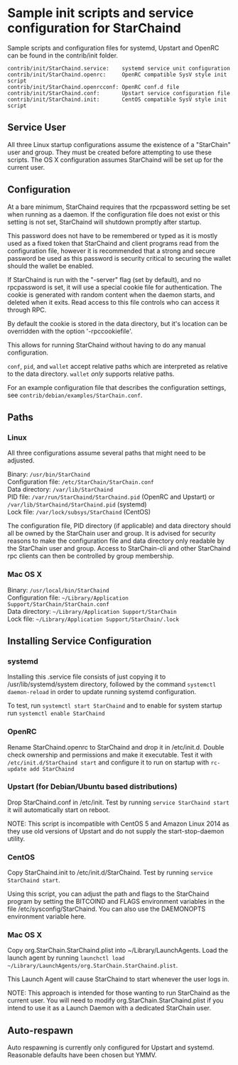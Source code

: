 Sample init scripts and service configuration for StarChaind
==========================================================

Sample scripts and configuration files for systemd, Upstart and OpenRC
can be found in the contrib/init folder.

    contrib/init/StarChaind.service:    systemd service unit configuration
    contrib/init/StarChaind.openrc:     OpenRC compatible SysV style init script
    contrib/init/StarChaind.openrcconf: OpenRC conf.d file
    contrib/init/StarChaind.conf:       Upstart service configuration file
    contrib/init/StarChaind.init:       CentOS compatible SysV style init script

Service User
---------------------------------

All three Linux startup configurations assume the existence of a "StarChain" user
and group.  They must be created before attempting to use these scripts.
The OS X configuration assumes StarChaind will be set up for the current user.

Configuration
---------------------------------

At a bare minimum, StarChaind requires that the rpcpassword setting be set
when running as a daemon.  If the configuration file does not exist or this
setting is not set, StarChaind will shutdown promptly after startup.

This password does not have to be remembered or typed as it is mostly used
as a fixed token that StarChaind and client programs read from the configuration
file, however it is recommended that a strong and secure password be used
as this password is security critical to securing the wallet should the
wallet be enabled.

If StarChaind is run with the "-server" flag (set by default), and no rpcpassword is set,
it will use a special cookie file for authentication. The cookie is generated with random
content when the daemon starts, and deleted when it exits. Read access to this file
controls who can access it through RPC.

By default the cookie is stored in the data directory, but it's location can be overridden
with the option '-rpccookiefile'.

This allows for running StarChaind without having to do any manual configuration.

`conf`, `pid`, and `wallet` accept relative paths which are interpreted as
relative to the data directory. `wallet` *only* supports relative paths.

For an example configuration file that describes the configuration settings,
see `contrib/debian/examples/StarChain.conf`.

Paths
---------------------------------

### Linux

All three configurations assume several paths that might need to be adjusted.

Binary:              `/usr/bin/StarChaind`  
Configuration file:  `/etc/StarChain/StarChain.conf`  
Data directory:      `/var/lib/StarChaind`  
PID file:            `/var/run/StarChaind/StarChaind.pid` (OpenRC and Upstart) or `/var/lib/StarChaind/StarChaind.pid` (systemd)  
Lock file:           `/var/lock/subsys/StarChaind` (CentOS)  

The configuration file, PID directory (if applicable) and data directory
should all be owned by the StarChain user and group.  It is advised for security
reasons to make the configuration file and data directory only readable by the
StarChain user and group.  Access to StarChain-cli and other StarChaind rpc clients
can then be controlled by group membership.

### Mac OS X

Binary:              `/usr/local/bin/StarChaind`  
Configuration file:  `~/Library/Application Support/StarChain/StarChain.conf`  
Data directory:      `~/Library/Application Support/StarChain`  
Lock file:           `~/Library/Application Support/StarChain/.lock`  

Installing Service Configuration
-----------------------------------

### systemd

Installing this .service file consists of just copying it to
/usr/lib/systemd/system directory, followed by the command
`systemctl daemon-reload` in order to update running systemd configuration.

To test, run `systemctl start StarChaind` and to enable for system startup run
`systemctl enable StarChaind`

### OpenRC

Rename StarChaind.openrc to StarChaind and drop it in /etc/init.d.  Double
check ownership and permissions and make it executable.  Test it with
`/etc/init.d/StarChaind start` and configure it to run on startup with
`rc-update add StarChaind`

### Upstart (for Debian/Ubuntu based distributions)

Drop StarChaind.conf in /etc/init.  Test by running `service StarChaind start`
it will automatically start on reboot.

NOTE: This script is incompatible with CentOS 5 and Amazon Linux 2014 as they
use old versions of Upstart and do not supply the start-stop-daemon utility.

### CentOS

Copy StarChaind.init to /etc/init.d/StarChaind. Test by running `service StarChaind start`.

Using this script, you can adjust the path and flags to the StarChaind program by
setting the BITCOIND and FLAGS environment variables in the file
/etc/sysconfig/StarChaind. You can also use the DAEMONOPTS environment variable here.

### Mac OS X

Copy org.StarChain.StarChaind.plist into ~/Library/LaunchAgents. Load the launch agent by
running `launchctl load ~/Library/LaunchAgents/org.StarChain.StarChaind.plist`.

This Launch Agent will cause StarChaind to start whenever the user logs in.

NOTE: This approach is intended for those wanting to run StarChaind as the current user.
You will need to modify org.StarChain.StarChaind.plist if you intend to use it as a
Launch Daemon with a dedicated StarChain user.

Auto-respawn
-----------------------------------

Auto respawning is currently only configured for Upstart and systemd.
Reasonable defaults have been chosen but YMMV.
